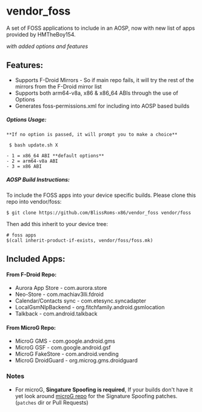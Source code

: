 # vendor_foss
A set of FOSS applications to include in an AOSP, now with new list of apps provided by HMTheBoy154.

*with added options and features*

## Features:

 - Supports F-Droid Mirrors - So if main repo fails, it will try the 
   rest of the mirrors from the F-Droid mirror list
 - Supports both arm64-v8a, x86 & x86_64 ABIs through the use of Options
 - Generates foss-permissions.xml for including into AOSP based builds
 
##### Options Usage:
	 
	**If no option is passed, it will prompt you to make a choice**
	 
	 $ bash update.sh X
	 
	- 1 = x86_64 ABI **default options**
	- 2 = arm64-v8a ABI
	- 3 = x86 ABI

##### AOSP Build Instructions:

To include the FOSS apps into your device specific builds. Please clone 
this repo into vendor/foss:

	$ git clone https://github.com/BlissRoms-x86/vendor_foss vendor/foss
	
Then add this inherit to your device tree:

	# foss apps
	$(call inherit-product-if-exists, vendor/foss/foss.mk)

## Included Apps:

#### From F-Droid Repo:

- Aurora App Store - com.aurora.store
- Neo-Store - com.machiav3lli.fdroid
- Calendar/Contacts sync - com.etesync.syncadapter
- LocalGsmNlpBackend - org.fitchfamily.android.gsmlocation
- Talkback - com.android.talkback

#### From MicroG Repo:

- MicroG GMS - com.google.android.gms
- MicroG GSF - com.google.android.gsf
- MicroG FakeStore - com.android.vending
- MicroG DroidGuard - org.microg.gms.droidguard 

### Notes

- For microG, **Singature Spoofing is required**, If your builds don't have it yet look around  [microG repo](https://github.com/microg/GmsCore) for the Signature Spoofing patches. (`patches` dir or Pull Requests)
